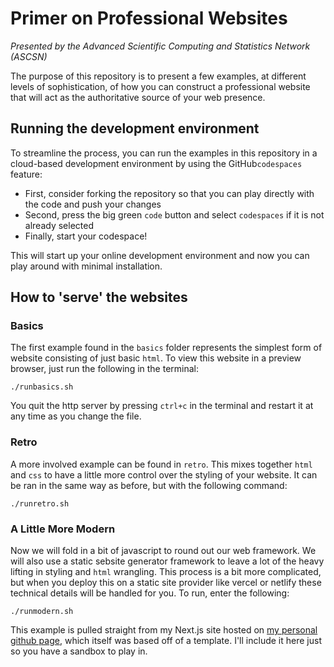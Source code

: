 # Primer on Professional Websites

_Presented by the Advanced Scientific Computing and Statistics Network (ASCSN)_

The purpose of this repository is to present a few examples, at different levels of sophistication, of how you can construct a professional website that will act as the authoritative source of your web presence.

## Running the development environment

To streamline the process, you can run the examples in this repository in a cloud-based development environment by using the GitHub`codespaces` feature:

- First, consider forking the repository so that you can play directly with the code and push your changes
- Second, press the big green `code` button and select `codespaces` if it is not already selected
- Finally, start your codespace!

This will start up your online development environment and now you can play around with minimal installation.

## How to 'serve' the websites

### Basics

The first example found in the `basics` folder represents the simplest form of website consisting of just basic `html`. To view this website in a preview browser, just run the following in the terminal:

`./runbasics.sh`

You quit the http server by pressing `ctrl+c` in the terminal and restart it at any time as you change the file.

### Retro

A more involved example can be found in `retro`. This mixes together `html` and `css` to have a little more control over the styling of your website. It can be ran in the same way as before, but with the following command:

`./runretro.sh`

### A Little More Modern

Now we will fold in a bit of javascript to round out our web framework. We will also use a static sebsite generator framework to leave a lot of the heavy lifting in styling and `html` wrangling. This process is a bit more complicated, but when you deploy this on a static site provider like vercel or netlify these technical details will be handled for you. To run, enter the following:

`./runmodern.sh`

This example is pulled straight from my Next.js site hosted on [my personal github page](https://github.com/kylegodbey/kyle-nextjs), which itself was based off of a template. I'll include it here just so you have a sandbox to play in.


